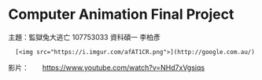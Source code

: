 # Computer Animation Final Project
主題：監獄兔大逃亡
107753033 資科碩一 李柏彥


      [<img src="https://i.imgur.com/afAT1CR.png">](http://google.com.au/)

影片：
      https://www.youtube.com/watch?v=NHd7xVgsiqs









[//]: # (These are reference links used in the body of this note and get stripped out when the markdown processor does its job. There is no need to format nicely because it shouldn't be seen. Thanks SO - http://stackoverflow.com/questions/4823468/store-comments-in-markdown-syntax)


